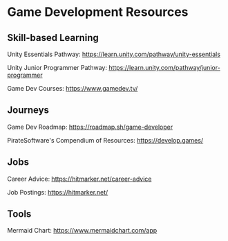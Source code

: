# Game Development Resources

## Skill-based Learning

Unity Essentials Pathway: https://learn.unity.com/pathway/unity-essentials

Unity Junior Programmer Pathway: https://learn.unity.com/pathway/junior-programmer

Game Dev Courses: https://www.gamedev.tv/

## Journeys

Game Dev Roadmap: https://roadmap.sh/game-developer

PirateSoftware's Compendium of Resources: https://develop.games/

## Jobs

Career Advice: https://hitmarker.net/career-advice

Job Postings: https://hitmarker.net/

## Tools

Mermaid Chart: https://www.mermaidchart.com/app
